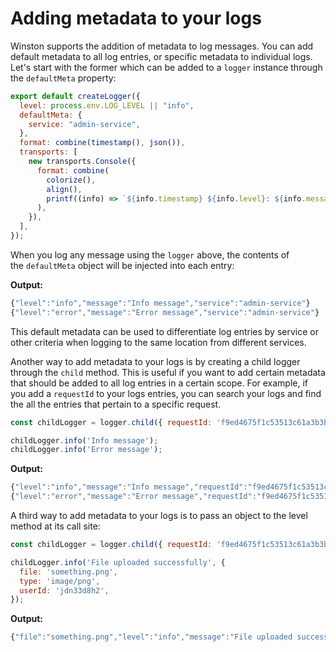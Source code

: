 # Adding metadata to your logs

Winston supports the addition of metadata to log messages. You can add default metadata to all log entries, or specific metadata to individual logs. Let's start with the former which can be added to a `logger` instance through the `defaultMeta` property:

```jsx
export default createLogger({
  level: process.env.LOG_LEVEL || "info",
  defaultMeta: {
    service: "admin-service",
  },
  format: combine(timestamp(), json()),
  transports: [
    new transports.Console({
      format: combine(
        colorize(),
        align(),
        printf((info) => `${info.timestamp} ${info.level}: ${info.message}: ${info.service}`)
      ),
    }),
  ],
});
```

When you log any message using the `logger` above, the contents of the `defaultMeta` object will be injected into each entry:

**Output:**

```jsx
{"level":"info","message":"Info message","service":"admin-service"}
{"level":"error","message":"Error message","service":"admin-service"}
```

This default metadata can be used to differentiate log entries by service or other criteria when logging to the same location from different services.

Another way to add metadata to your logs is by creating a child logger through the `child` method. This is useful if you want to add certain metadata that should be added to all log entries in a certain scope. For example, if you add a `requestId` to your logs entries, you can search your logs and find the all the entries that pertain to a specific request.

```jsx
const childLogger = logger.child({ requestId: 'f9ed4675f1c53513c61a3b3b4e25b4c0' });

childLogger.info('Info message');
childLogger.info('Error message');
```

**Output:**

```jsx
{"level":"info","message":"Info message","requestId":"f9ed4675f1c53513c61a3b3b4e25b4c0","service":"admin-service"}
{"level":"error","message":"Error message","requestId":"f9ed4675f1c53513c61a3b3b4e25b4c0","service":"admin-service"}
```

A third way to add metadata to your logs is to pass an object to the level method at its call site:

```jsx
const childLogger = logger.child({ requestId: 'f9ed4675f1c53513c61a3b3b4e25b4c0' });

childLogger.info('File uploaded successfully', {
  file: 'something.png',
  type: 'image/png',
  userId: 'jdn33d8h2',
});
```

**Output:**

```jsx
{"file":"something.png","level":"info","message":"File uploaded successfully","requestId":"f9ed4675f1c53513c61a3b3b4e25b4c0","service":"admin-service","type":"image/png","userId":"jdn33d8h2"}
```